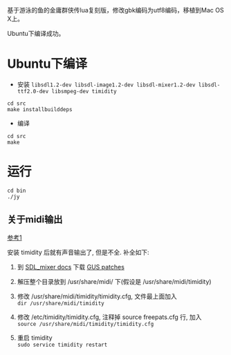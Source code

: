 基于游泳的鱼的金庸群侠传lua复刻版，修改gbk编码为utf8编码，移植到Mac OS X上。

Ubuntu下编译成功。

# Ubuntu下编译

 - 安装 ```libsdl1.2-dev libsdl-image1.2-dev libsdl-mixer1.2-dev libsdl-ttf2.0-dev libsmpeg-dev timidity```

```
cd src
make installbuilddeps
```

 - 编译

```
cd src
make
```

# 运行

```
cd bin
./jy
```
## 关于midi输出
[参考1](http://lilypond.1069038.n5.nabble.com/How-do-you-test-MIDI-output-when-the-MIDI-instrument-is-not-supported-td52785.html)

安装 timidity 后就有声音输出了, 但是不全. 补全如下:

1. 到 [SDL_mixer docs][2] 下载 [GUS patches](http://www.libsdl.org/projects/mixer/timidity/timidity.tar.gz)

2. 解压整个目录放到 /usr/share/midi/ 下(假设是 /usr/share/midi/timidity)

3. 修改 /usr/share/midi/timidity/timidity.cfg, 文件最上面加入<br>
   ```dir /usr/share/midi/timidity```

4. 修改 /etc/timidity/timidity.cfg, 注释掉 source freepats.cfg 行, 加入<br>
   ```source /usr/share/midi/timidity/timidity.cfg```

5. 重启 timidity<br>
   ```sudo service timidity restart```

[2]: http://www.libsdl.org/projects/docs/SDL_mixer/SDL_mixer.html
